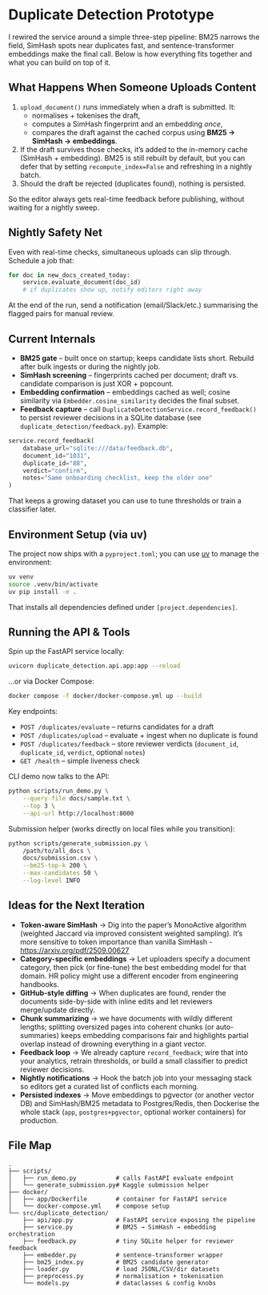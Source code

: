 # Duplicate Detection Prototype

I rewired the service around a simple three-step pipeline: BM25 narrows the field, SimHash spots near duplicates fast, and sentence-transformer embeddings make the final call. Below is how everything fits together and what you can build on top of it.

## What Happens When Someone Uploads Content

1. `upload_document()` runs immediately when a draft is submitted. It:
   - normalises + tokenises the draft,
   - computes a SimHash fingerprint and an embedding *once*,
   - compares the draft against the cached corpus using **BM25 → SimHash → embeddings**.
2. If the draft survives those checks, it’s added to the in-memory cache (SimHash + embedding). BM25 is still rebuilt by default, but you can defer that by setting `recompute_index=False` and refreshing in a nightly batch.
3. Should the draft be rejected (duplicates found), nothing is persisted.

So the editor always gets real-time feedback before publishing, without waiting for a nightly sweep.

## Nightly Safety Net

Even with real-time checks, simultaneous uploads can slip through. Schedule a job that:

```python
for doc in new_docs_created_today:
    service.evaluate_document(doc_id)
    # if duplicates show up, notify editors right away
```

At the end of the run, send a notification (email/Slack/etc.) summarising the flagged pairs for manual review.

## Current Internals

- **BM25 gate** – built once on startup; keeps candidate lists short. Rebuild after bulk ingests or during the nightly job.
- **SimHash screening** – fingerprints cached per document; draft vs. candidate comparison is just XOR + popcount.
- **Embedding confirmation** – embeddings cached as well; cosine similarity via `Embedder.cosine_similarity` decides the final subset.
- **Feedback capture** – call `DuplicateDetectionService.record_feedback()` to persist reviewer decisions in a SQLite database (see `duplicate_detection/feedback.py`). Example:

```python
service.record_feedback(
    database_url="sqlite:///data/feedback.db",
    document_id="1031",
    duplicate_id="88",
    verdict="confirm",
    notes="Same onboarding checklist, keep the older one"
)
```

That keeps a growing dataset you can use to tune thresholds or train a classifier later.

## Environment Setup (via uv)

The project now ships with a `pyproject.toml`; you can use [uv](https://docs.astral.sh/uv/) to manage the environment:

```bash
uv venv
source .venv/bin/activate
uv pip install -e .
```

That installs all dependencies defined under `[project.dependencies]`.

## Running the API & Tools

Spin up the FastAPI service locally:

```bash
uvicorn duplicate_detection.api.app:app --reload
```

…or via Docker Compose:

```bash
docker compose -f docker/docker-compose.yml up --build
```

Key endpoints:

- `POST /duplicates/evaluate` – returns candidates for a draft
- `POST /duplicates/upload` – evaluate + ingest when no duplicate is found
- `POST /duplicates/feedback` – store reviewer verdicts (`document_id`, `duplicate_id`, `verdict`, optional `notes`)
- `GET /health` – simple liveness check

CLI demo now talks to the API:

```bash
python scripts/run_demo.py \
    --query-file docs/sample.txt \
    --top 3 \
    --api-url http://localhost:8000
```

Submission helper (works directly on local files while you transition):

```bash
python scripts/generate_submission.py \
    /path/to/all_docs \
    docs/submission.csv \
    --bm25-top-k 200 \
    --max-candidates 50 \
    --log-level INFO
```

## Ideas for the Next Iteration

- **Token-aware SimHash** → Dig into the paper’s MonoActive algorithm (weighted Jaccard via improved consistent weighted sampling). It’s more sensitive to token importance than vanilla SimHash - https://arxiv.org/pdf/2509.00627
- **Category-specific embeddings** → Let uploaders specify a document category, then pick (or fine-tune) the best embedding model for that domain. HR policy might use a different encoder from engineering handbooks.
- **GitHub-style diffing** → When duplicates are found, render the documents side-by-side with inline edits and let reviewers merge/update directly.
- **Chunk summarizing** → we have documents with wildly different lengths; splitting oversized pages into coherent chunks (or auto-summaries) keeps embedding comparisons fair and highlights partial overlap instead of drowning everything in a giant vector.
- **Feedback loop** → We already capture `record_feedback`; wire that into your analytics, retrain thresholds, or build a small classifier to predict reviewer decisions.
- **Nightly notifications** → Hook the batch job into your messaging stack so editors get a curated list of conflicts each morning.
- **Persisted indexes** → Move embeddings to pgvector (or another vector DB) and SimHash/BM25 metadata to Postgres/Redis, then Dockerise the whole stack (`app`, `postgres+pgvector`, optional worker containers) for production.

## File Map

```
.
├── scripts/
│   ├── run_demo.py           # calls FastAPI evaluate endpoint
│   └── generate_submission.py# Kaggle submission helper
├── docker/
│   ├── app/Dockerfile        # container for FastAPI service
│   └── docker-compose.yml    # compose setup
└── src/duplicate_detection/
    ├── api/app.py            # FastAPI service exposing the pipeline
    ├── service.py            # BM25 → SimHash → embedding orchestration
    ├── feedback.py           # tiny SQLite helper for reviewer feedback
    ├── embedder.py           # sentence-transformer wrapper
    ├── bm25_index.py         # BM25 candidate generator
    ├── loader.py             # load JSONL/CSV/dir datasets
    ├── preprocess.py         # normalisation + tokenisation
    └── models.py             # dataclasses & config knobs
```
